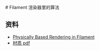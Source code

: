 ﻿﻿﻿# Filament 渲染器里的算法

## 资料

- [Physically Based Rendering in Filament](https://google.github.io/filament/Filament.html)
- [材质 pdf](https://image-1253155090.cos.ap-nanjing.myqcloud.com/Material%20Properties.pdf)



